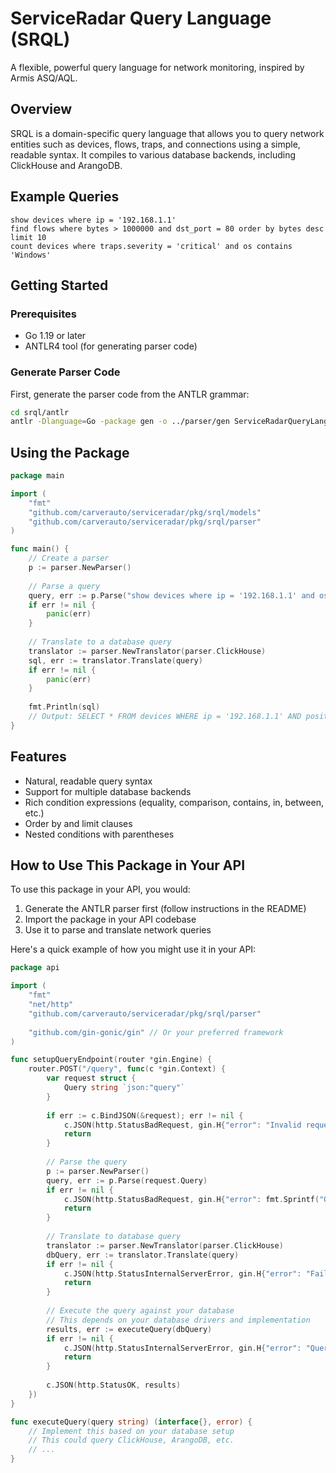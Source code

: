 # ServiceRadar Query Language (SRQL)

A flexible, powerful query language for network monitoring, inspired by Armis ASQ/AQL.

## Overview

SRQL is a domain-specific query language that allows you to query network entities such as devices, flows, traps, and connections using a simple, readable syntax. It compiles to various database backends, including ClickHouse and ArangoDB.

## Example Queries

```
show devices where ip = '192.168.1.1'
find flows where bytes > 1000000 and dst_port = 80 order by bytes desc limit 10
count devices where traps.severity = 'critical' and os contains 'Windows'
```

## Getting Started

### Prerequisites

- Go 1.19 or later
- ANTLR4 tool (for generating parser code)

### Generate Parser Code

First, generate the parser code from the ANTLR grammar:

```bash
cd srql/antlr
antlr -Dlanguage=Go -package gen -o ../parser/gen ServiceRadarQueryLanguage.g4
```

## Using the Package

```go
package main

import (
    "fmt"
    "github.com/carverauto/serviceradar/pkg/srql/models"
    "github.com/carverauto/serviceradar/pkg/srql/parser"
)

func main() {
    // Create a parser
    p := parser.NewParser()
    
    // Parse a query
    query, err := p.Parse("show devices where ip = '192.168.1.1' and os contains 'Windows'")
    if err != nil {
        panic(err)
    }
    
    // Translate to a database query
    translator := parser.NewTranslator(parser.ClickHouse)
    sql, err := translator.Translate(query)
    if err != nil {
        panic(err)
    }
    
    fmt.Println(sql)
    // Output: SELECT * FROM devices WHERE ip = '192.168.1.1' AND position(os, 'Windows') > 0
}
```

## Features

- Natural, readable query syntax
- Support for multiple database backends
- Rich condition expressions (equality, comparison, contains, in, between, etc.)
- Order by and limit clauses
- Nested conditions with parentheses


## How to Use This Package in Your API

To use this package in your API, you would:

1. Generate the ANTLR parser first (follow instructions in the README)
2. Import the package in your API codebase
3. Use it to parse and translate network queries

Here's a quick example of how you might use it in your API:

```go
package api

import (
    "fmt"
    "net/http"
    "github.com/carverauto/serviceradar/pkg/srql/parser"
    
    "github.com/gin-gonic/gin" // Or your preferred framework
)

func setupQueryEndpoint(router *gin.Engine) {
    router.POST("/query", func(c *gin.Context) {
        var request struct {
            Query string `json:"query"`
        }
        
        if err := c.BindJSON(&request); err != nil {
            c.JSON(http.StatusBadRequest, gin.H{"error": "Invalid request"})
            return
        }
        
        // Parse the query
        p := parser.NewParser()
        query, err := p.Parse(request.Query)
        if err != nil {
            c.JSON(http.StatusBadRequest, gin.H{"error": fmt.Sprintf("Query parsing error: %s", err)})
            return
        }
        
        // Translate to database query
        translator := parser.NewTranslator(parser.ClickHouse)
        dbQuery, err := translator.Translate(query)
        if err != nil {
            c.JSON(http.StatusInternalServerError, gin.H{"error": "Failed to translate query"})
            return
        }
        
        // Execute the query against your database
        // This depends on your database drivers and implementation
        results, err := executeQuery(dbQuery)
        if err != nil {
            c.JSON(http.StatusInternalServerError, gin.H{"error": "Query execution failed"})
            return
        }
        
        c.JSON(http.StatusOK, results)
    })
}

func executeQuery(query string) (interface{}, error) {
    // Implement this based on your database setup
    // This could query ClickHouse, ArangoDB, etc.
    // ...
}
```
